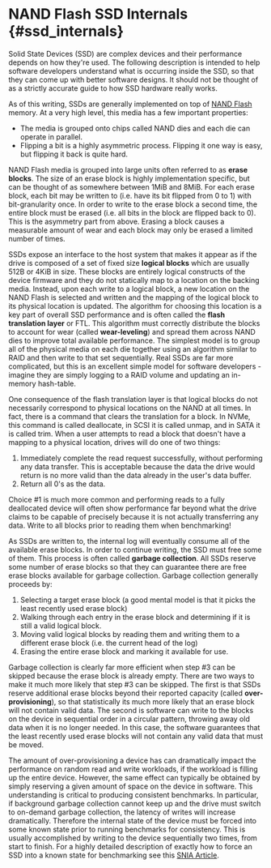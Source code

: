 # NAND Flash SSD Internals {#ssd_internals}

Solid State Devices (SSD) are complex devices and their performance depends on
how they're used. The following description is intended to help software
developers understand what is occurring inside the SSD, so that they can come
up with better software designs. It should not be thought of as a strictly
accurate guide to how SSD hardware really works.

 As of this writing, SSDs are generally implemented on top of
 [NAND Flash](https://en.wikipedia.org/wiki/Flash_memory) memory. At a
 very high level, this media has a few important properties:

* The media is grouped onto chips called NAND dies and each die can
  operate in parallel.
* Flipping a bit is a highly asymmetric process. Flipping it one way is
  easy, but flipping it back is quite hard.

NAND Flash media is grouped into large units often referred to as **erase
blocks**. The size of an erase block is highly implementation specific, but
can be thought of as somewhere between 1MiB and 8MiB. For each erase block,
each bit may be written to (i.e. have its bit flipped from 0 to 1) with
bit-granularity once. In order to write to the erase block a second time, the
entire block must be erased (i.e. all bits in the block are flipped back to
0). This is the asymmetry part from above. Erasing a block causes a measurable
amount of wear and each block may only be erased a limited number of times.

SSDs expose an interface to the host system that makes it appear as if the
drive is composed of a set of fixed size **logical blocks** which are usually
512B or 4KiB in size. These blocks are entirely logical constructs of the
device firmware and they do not statically map to a location on the backing
media. Instead, upon each write to a logical block, a new location on the NAND
Flash is selected and written and the mapping of the logical block to its
physical location is updated. The algorithm for choosing this location is a
key part of overall SSD performance and is often called the **flash
translation layer** or FTL. This algorithm must correctly distribute the
blocks to account for wear (called **wear-leveling**) and spread them across
NAND dies to improve total available performance. The simplest model is to
group all of the physical media on each die together using an algorithm
similar to RAID and then write to that set sequentially. Real SSDs are far
more complicated, but this is an excellent simple model for software
developers - imagine they are simply logging to a RAID volume and updating an
in-memory hash-table.

One consequence of the flash translation layer is that logical blocks do not
necessarily correspond to physical locations on the NAND at all times. In
fact, there is a command that clears the translation for a block. In NVMe,
this command is called deallocate, in SCSI it is called unmap, and in SATA it
is called trim. When a user attempts to read a block that doesn't have a
mapping to a physical location, drives will do one of two things:

1. Immediately complete the read request successfully, without performing any
   data transfer. This is acceptable because the data the drive would return
   is no more valid than the data already in the user's data buffer.
2. Return all 0's as the data.

Choice #1 is much more common and performing reads to a fully deallocated
device will often show performance far beyond what the drive claims to be
capable of precisely because it is not actually transferring any data. Write
to all blocks prior to reading them when benchmarking!

As SSDs are written to, the internal log will eventually consume all of the
available erase blocks. In order to continue writing, the SSD must free some
of them. This process is often called **garbage collection**. All SSDs reserve
some number of erase blocks so that they can guarantee there are free erase
blocks available for garbage collection. Garbage collection generally proceeds
by:

1. Selecting a target erase block (a good mental model is that it picks the least recently used erase block)
2. Walking through each entry in the erase block and determining if it is still a valid logical block.
3. Moving valid logical blocks by reading them and writing them to a different erase block (i.e. the current head of the log)
4. Erasing the entire erase block and marking it available for use.

Garbage collection is clearly far more efficient when step #3 can be skipped
because the erase block is already empty. There are two ways to make it much
more likely that step #3 can be skipped. The first is that SSDs reserve
additional erase blocks beyond their reported capacity (called
**over-provisioning**), so that statistically its much more likely that an
erase block will not contain valid data. The second is software can write to
the blocks on the device in sequential order in a circular pattern, throwing
away old data when it is no longer needed. In this case, the software
guarantees that the least recently used erase blocks will not contain any
valid data that must be moved.

The amount of over-provisioning a device has can dramatically impact the
performance on random read and write workloads, if the workload is filling up
the entire device. However, the same effect can typically be obtained by
simply reserving a given amount of space on the device in software. This
understanding is critical to producing consistent benchmarks. In particular,
if background garbage collection cannot keep up and the drive must switch to
on-demand garbage collection, the latency of writes will increase
dramatically. Therefore the internal state of the device must be forced into
some known state prior to running benchmarks for consistency. This is usually
accomplished by writing to the device sequentially two times, from start to
finish. For a highly detailed description of exactly how to force an SSD into
a known state for benchmarking see this
[SNIA Article](http://www.snia.org/sites/default/files/SSS_PTS_Enterprise_v1.1.pdf).
